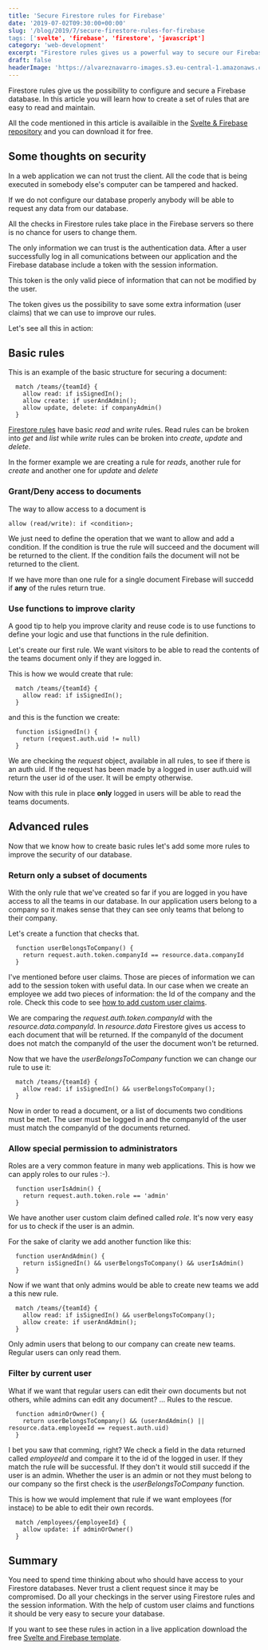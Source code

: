 ```yaml
---
title: 'Secure Firestore rules for Firebase'
date: '2019-07-02T09:30:00+00:00'
slug: '/blog/2019/7/secure-firestore-rules-for-firebase
tags: ['svelte', 'firebase', 'firestore', 'javascript']
category: 'web-development'
excerpt: "Firestore rules gives us a powerful way to secure our Firebase database. Rules allows us to control who has access to each document to create, read, write or delete it."
draft: false
headerImage: 'https://alvareznavarro-images.s3.eu-central-1.amazonaws.com/curva_rio.jpg'
---
```


Firestore rules give us the possibility to configure and secure a Firebase database. In this article you will learn how to create a set of rules that are easy to read and maintain.

All the code mentioned in this article is availaible in the [Svelte & Firebase repository](https://github.com/jorgegorka/svelte-firebase) and you can download it for free.

## Some thoughts on security

In a web application we can not trust the client. All the code that is being executed in somebody else's computer can be tampered and hacked.

If we do not configure our database properly anybody will be able to request any data from our database.

All the checks in Firestore rules take place in the Firebase servers so there is no chance for users to change them.

The only information we can trust is the authentication data. After a user successfully log in all comunications between our application and the Firebase database include a token with the session information.

This token is the only valid piece of information that can not be modified by the user.

The token gives us the possibility to save some extra information (user claims) that we can use to improve our rules.

Let's see all this in action:

## Basic rules

This is an example of the basic structure for securing a document:

```:javascript
  match /teams/{teamId} {
    allow read: if isSignedIn();
    allow create: if userAndAdmin();
    allow update, delete: if companyAdmin()
  }
```

[Firestore rules](https://firebase.google.com/docs/firestore/security/rules-structure) have basic _read_ and _write_ rules. Read rules can be broken into _get_ and _list_ while _write_ rules can be broken into _create_, _update_ and _delete_.

In the former example we are creating a rule for _reads_, another rule for _create_ and another one for _update_ and _delete_

### Grant/Deny access to documents

The way to allow access to a document is

```:javascript
allow (read/write): if <condition>;
```

We just need to define the operation that we want to allow and add a condition. If the condition is true the rule will succeed and the document will be returned to the client. If the condition fails the document will not be returned to the client.

If we have more than one rule for a single document Firebase will succedd if **any** of the rules return true.

### Use functions to improve clarity

A good tip to help you improve clarity and reuse code is to use functions to define your logic and use that functions in the rule definition.

Let's create our first rule. We want visitors to be able to read the contents of the teams document only if they are logged in.

This is how we would create that rule:

```:javascript
  match /teams/{teamId} {
    allow read: if isSignedIn();
  }
```

and this is the function we create:

```:javascript
  function isSignedIn() {
    return (request.auth.uid != null)
  }
```

We are checking the _request_ object, available in all rules, to see if there is an auth uid. If the request has been made by a logged in user auth.uid will return the user id of the user. It will be empty otherwise.

Now with this rule in place **only** logged in users will be able to read the teams documents.

## Advanced rules

Now that we know how to create basic rules let's add some more rules to improve the security of our database.

### Return only a subset of documents

With the only rule that we've created so far if you are logged in you have access to all the teams in our database. In our application users belong to a company so it makes sense that they can see only teams that belong to their company.

Let's create a function that checks that.

```:javascript
  function userBelongsToCompany() {
    return request.auth.token.companyId == resource.data.companyId
  }
```

I've mentioned before user claims. Those are pieces of information we can add to the session token with useful data. In our case when we create an employee we add two pieces of information: the Id of the company and the role. Check this code to see [how to add custom user claims](https://github.com/jorgegorka/svelte-firebase/blob/master/functions/index.js#L31).

We are comparing the _request.auth.token.companyId_ with the _resource.data.companyId_. In _resource.data_ Firestore gives us access to each document that will be returned. If the companyId of the document does not match the companyId of the user the document won't be returned.

Now that we have the _userBelongsToCompany_ function we can change our rule to use it:

```:javascript
  match /teams/{teamId} {
    allow read: if isSignedIn() && userBelongsToCompany();
  }
```

Now in order to read a document, or a list of documents two conditions must be met. The user must be logged in and the companyId of the user must match the companyId of the documents returned.

### Allow special permission to administrators

Roles are a very common feature in many web applications. This is how we can apply roles to our rules :-).

```:javascript
  function userIsAdmin() {
    return request.auth.token.role == 'admin'
  }
```

We have another user custom claim defined called _role_. It's now very easy for us to check if the user is an admin.

For the sake of clarity we add another function like this:

```:javascript
  function userAndAdmin() {
    return isSignedIn() && userBelongsToCompany() && userIsAdmin()
  }
```

Now if we want that only admins would be able to create new teams we add a this new rule.

```:javascript
  match /teams/{teamId} {
    allow read: if isSignedIn() && userBelongsToCompany();
    allow create: if userAndAdmin();
  }
```

Only admin users that belong to our company can create new teams. Regular users can only read them.

### Filter by current user

What if we want that regular users can edit their own documents but not others, while admins can edit any document? ... Rules to the rescue.

```:javascript
  function adminOrOwner() {
    return userBelongsToCompany() && (userAndAdmin() || resource.data.employeeId == request.auth.uid)
  }
```

I bet you saw that comming, right? We check a field in the data returned called _employeeId_ and compare it to the id of the logged in user. If they match the rule will be successful. If they don't it would still succedd if the user is an admin. Whether the user is an admin or not they must belong to our company so the first check is the _userBelongsToCompany_ function.

This is how we would implement that rule if we want employees (for instace) to be able to edit their own records.

```:javascript
  match /employees/{employeeId} {
    allow update: if adminOrOwner()
  }
```

## Summary

You need to spend time thinking about who should have access to your Firestore databases. Never trust a client request since it may be compromised. Do all your checkings in the server using Firestore rules and the session information. With the help of custom user claims and functions it should be very easy to secure your database.

If you want to see these rules in action in a live application download the free [Svelte and Firebase template](https://github.com/jorgegorka/svelte-firebase).
